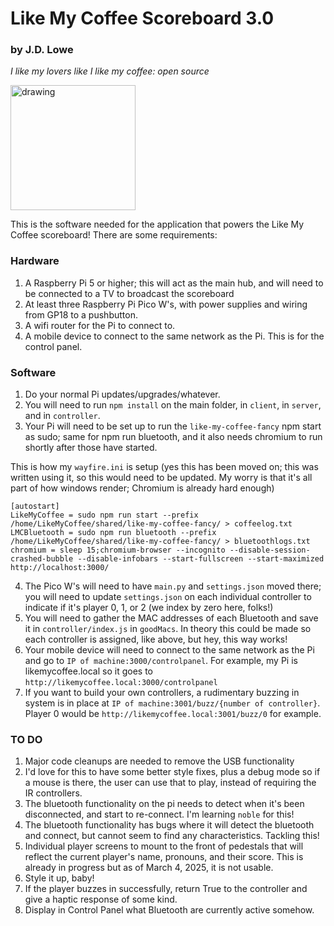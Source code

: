 # Like My Coffee Scoreboard 3.0

### by J.D. Lowe

_I like my lovers like I like my coffee: open source_

<img src="https://github.com/thejdlowe/like-my-coffee-scoreboard/assets/2357370/d96b879c-cc73-4bdd-8d4b-e44f2ba1b3a0" alt="drawing" width="200"/>

This is the software needed for the application that powers the Like My Coffee scoreboard! There are some requirements:

### Hardware

1. A Raspberry Pi 5 or higher; this will act as the main hub, and will need to be connected to a TV to broadcast the scoreboard
2. At least three Raspberry Pi Pico W's, with power supplies and wiring from GP18 to a pushbutton.
3. A wifi router for the Pi to connect to.
4. A mobile device to connect to the same network as the Pi. This is for the control panel.

### Software

1. Do your normal Pi updates/upgrades/whatever.
2. You will need to run `npm install` on the main folder, in `client`, in `server`, and in `controller`.
3. Your Pi will need to be set up to run the `like-my-coffee-fancy` npm start as sudo; same for npm run bluetooth, and it also needs chromium to run shortly after those have started.

This is how my `wayfire.ini` is setup (yes this has been moved on; this was written using it, so this would need to be updated. My worry is that it's all part of how windows render; Chromium is already hard enough)

```
[autostart]
LikeMyCoffee = sudo npm run start --prefix /home/LikeMyCoffee/shared/like-my-coffee-fancy/ > coffeelog.txt
LMCBluetooth = sudo npm run bluetooth --prefix /home/LikeMyCoffee/shared/like-my-coffee-fancy/ > bluetoothlogs.txt
chromium = sleep 15;chromium-browser --incognito --disable-session-crashed-bubble --disable-infobars --start-fullscreen --start-maximized http://localhost:3000/
```

4. The Pico W's will need to have `main.py` and `settings.json` moved there; you will need to update `settings.json` on each individual controller to indicate if it's player 0, 1, or 2 (we index by zero here, folks!)
5. You will need to gather the MAC addresses of each Bluetooth and save it in `controller/index.js` in `goodMacs`. In theory this could be made so each controller is assigned, like above, but hey, this way works!
6. Your mobile device will need to connect to the same network as the Pi and go to `IP of machine:3000/controlpanel`. For example, my Pi is likemycoffee.local so it goes to `http://likemycoffee.local:3000/controlpanel`
7. If you want to build your own controllers, a rudimentary buzzing in system is in place at `IP of machine:3001/buzz/{number of controller}`. Player 0 would be `http://likemycoffee.local:3001/buzz/0` for example.

### TO DO

1. Major code cleanups are needed to remove the USB functionality
2. I'd love for this to have some better style fixes, plus a debug mode so if a mouse is there, the user can use that to play, instead of requiring the IR controllers.
3. The bluetooth functionality on the pi needs to detect when it's been disconnected, and start to re-connect. I'm learning `noble` for this!
4. The bluetooth functionality has bugs where it will detect the bluetooth and connect, but cannot seem to find any characteristics. Tackling this!
5. Individual player screens to mount to the front of pedestals that will reflect the current player's name, pronouns, and their score. This is already in progress but as of March 4, 2025, it is not usable.
6. Style it up, baby!
7. If the player buzzes in successfully, return True to the controller and give a haptic response of some kind.
8. Display in Control Panel what Bluetooth are currently active somehow.
